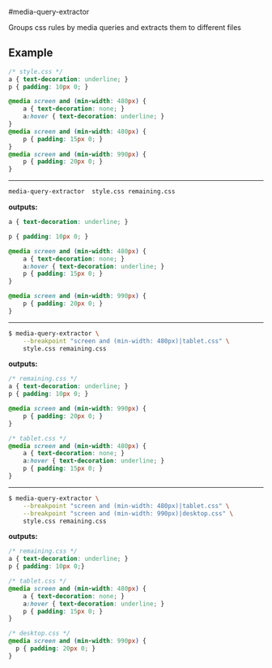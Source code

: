 #media-query-extractor

Groups css rules by media queries and extracts them to different files

## Example

```css
/* style.css */
a { text-decoration: underline; }
p { padding: 10px 0; }

@media screen and (min-width: 480px) {
    a { text-decoration: none; }
    a:hover { text-decoration: underline; }
}
@media screen and (min-width: 480px) {
    p { padding: 15px 0; }
}
@media screen and (min-width: 990px) {
    p { padding: 20px 0; }
}
```

---

```bash
media-query-extractor  style.css remaining.css
```

**outputs:**

```css
a { text-decoration: underline; }

p { padding: 10px 0; }

@media screen and (min-width: 480px) {
    a { text-decoration: none; }
    a:hover { text-decoration: underline; }
    p { padding: 15px 0; }
}

@media screen and (min-width: 990px) {
    p { padding: 20px 0; }
}
```

---

```bash
$ media-query-extractor \
    --breakpoint "screen and (min-width: 480px)|tablet.css" \
    style.css remaining.css
```

**outputs:**

```css
/* remaining.css */
a { text-decoration: underline; }
p { padding: 10px 0; }

@media screen and (min-width: 990px) {
    p { padding: 20px 0; }
}
```

```css
/* tablet.css */
@media screen and (min-width: 480px) {
    a { text-decoration: none; }
    a:hover { text-decoration: underline; }
    p { padding: 15px 0; }
}
```

---

```bash
$ media-query-extractor \
    --breakpoint "screen and (min-width: 480px)|tablet.css" \
    --breakpoint "screen and (min-width: 990px)|desktop.css" \
    style.css remaining.css
```

**outputs:**

```css
/* remaining.css */
a { text-decoration: underline; }
p { padding: 10px 0;}
```

```css
/* tablet.css */
@media screen and (min-width: 480px) {
    a { text-decoration: none; }
    a:hover { text-decoration: underline; }
    p { padding: 15px 0; }
}
```

```css
/* desktop.css */
@media screen and (min-width: 990px) {
  p { padding: 20px 0; }
}
```
